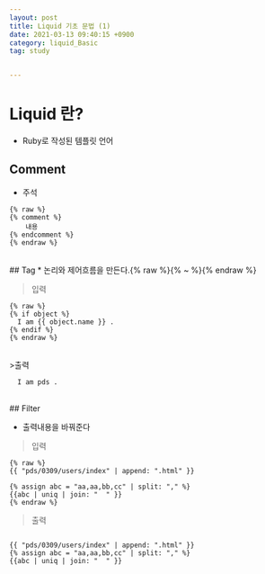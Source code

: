 ```yaml
---
layout: post
title: Liquid 기초 문법 (1)
date: 2021-03-13 09:40:15 +0900
category: liquid_Basic
tag: study


---
```


# Liquid 란?

* Ruby로 작성된 템플릿 언어


## Comment
* 주석

```liquid
{% raw %}  
{% comment %}
	내용
{% endcomment %}
{% endraw %}
```
<br>
## Tag
* 논리와 제어흐름을 만든다.{% raw %}{% ~ %}{% endraw %}

>입력
  
```liquid
{% raw %}  
{% if object %}
  I am {{ object.name }} .
{% endif %}
{% endraw %}
```
  
<br>
>출력

```liquid
  I am pds .
```

<br>
## Filter

* 출력내용을 바꿔준다

>입력

```liquid
{% raw %}
{{ "pds/0309/users/index" | append: ".html" }}

{% assign abc = "aa,aa,bb,cc" | split: "," %}
{{abc | uniq | join: "  " }}
{% endraw %}  
```

>출력

```liquid

{{ "pds/0309/users/index" | append: ".html" }}
{% assign abc = "aa,aa,bb,cc" | split: "," %}
{{abc | uniq | join: "  " }}
```
